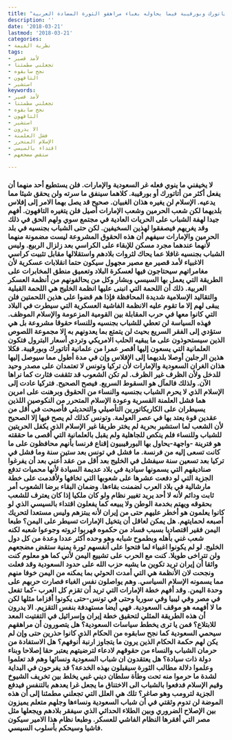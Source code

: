 ```yaml
---
title: "فشل أتاتورك وبورقيبة فيما يحاوله بغباء مراهقو الثورة المضادة العربية"
description: ''
date: '2018-03-21'
lastmod: '2018-03-21'
categories:
- نظرية القيمة
tags:
- لأمد قصير
- تجعلني مطمئنا
- نجح سابقوه
- التافهون
- استشير
keywords:
- لأمد قصير
- تجعلني مطمئنا
- نجح سابقوه
- التافهون
- استشير
- الا يدرون
- فشل العلمنة
- الإسلام المتحرر
- اقتداء بالسيسي
- ستقض مضجعهم

---
```

### لا يخيفني ما ينوي فعله غر السعودية والإمارات. فلن يستطيع أحد منهما أن يفعل أكثر من أتاتورك أو بورقيبة. كلاهما سينفق ما سرته ولن يحقق شيئا مما يدعيه. الإسلام لن يغيره هذان الغبيان. صحيح قد يصل بهما الامر إلى إفلاس بلديهما لكن شعب الحرمين وشعب الإمارات أصيل فلن يتغيره التافهون. أفهم جيدا لهفة الشباب على الحريات العادية في مجتمع سوي ولهم الحق في ذلك وقد يغريهم فيصفقوا لهذين السخيفين. لكن حتى الشباب بجنسيه في بلد الحرمين والإمارات سيفهم أن هذه الحقوق المشروعة ليست مضمونة منهما لأنهما عندهما مجرد مسكن للإبقاء على الكراسي بعد زلزال الربيع. وليس الشباب بجنسيه غافلا عما يحاك لثروات بلادهم واستقلالها مقابل تثبيت كراسي الاغبياء لأمد قصير مع مصير مجهول سيكون حتما انقلابات عسكرية لأن مغامراتهم سيحتاجون فيها لعسكرة البلاد وتعميق منطق المخابرات على الطريقة التي يعمل بها السيسي وبشار وكل من يحالفونهم من أنظمة العسكر العربية. ذلك أن اللحمة التي انبنى عليها انظمة الخليج هي اللحمة القبلية والتقاليد الإسلامية شديدة المحافظة فإذا هم قضوا على هذين اللحمتين فلن يبقى لهم إلا ما تقوم عليه الانظمة الفاشية العسكرية التي سيطرت في البلاد التي كانوا معها في حرب المقابلة بين القومية المزعومة والإسلام الموظف. فهذه السياسة لن تعطي للشباب بجنسيه وللنساء حقوقا مشروعة بل هي ستؤدي إلى الفقر السريع بحيث لن يتمتع بما يعدونهم به إلا مجموعة اللصوص الذين سيستحوذون على ما يبقيه الحلب الامريكي وتردي أسعار البترول فتكون العلمانية التي يسعون إليها أقصر عمرا من علمانية أتاتورك وبورقيبة. فكلا هذين الرجلين أوصلا بلديهما إلى الإفلاس وإن في مدة أطول مما سيوصل إليها هذان الغران السعودية والإمارات لأن تركيا وتونس لا تعتمدان على مصدر وحيد للدخل ولأن الظرف غير الظرف. لم تكن الشعوب قد تثقفت فثارت كما نراها الآن. ولذلك فالمآل هو السقوط السريع. فيصح الصحيح. فتركيا عادت إلى الإسلام الذي لا يحرم الشباب بجنسيه والنساء من الحقوق وبرهنت على امرين هما فشل العلمنة القسرية وعودة الإسلام المتحرر من النكوصين اللذين يسيطران على الكاريكاتورين التأصيلي والتحديثي فأصبحت في أقل من عقدين قوة يعتد بها في عصر العولمة. وتونس كذلك لم يصح فيها إلا الصحيح لأن الشعب لما استشير بحرية لم يختر طريقا غير الإسلام الذي يكفل الحريتين للشباب وللنساء فلم ينكص للجاهلية ولم يقبل بالعلمانية التي أقصى ما حققته هو فترينة -واجهة-يحاول بها البورقيبيون إقناع فرنسا بأنهم محافظون على ما كانت تسعى إليه من فرنسة. ما فشل في تونس بعد ستين سنة وما فشل في تركيا بعد تسعين سنة سيفشل في الخليج بعد أقل من عقد أعني بعد أن يفرغوا صناديقهم التي يسمونها سيادية في بلاد عديمة السيادة لأنها محميات تدفع الجزية التي لو دفعت عشرها على شعوبها التي تخافها ولأقدمت على خطة مارشالية في بلاد العرب لضمنت بقاءها. وضمان البقاء برضا الشعوب أمر ثابت ودائم لأنه لا أحد يريد تغيير نظام ولو كان ملكيا إذا كان يعترف للشعب بحقوقه ويهتم بخدمة الوطن ولا يبيعه كما يفعلون اقتداء بالسيسي الذي لو كانوا يعلمون هو أخطر عليهم حتى من إيران لأنه يبتزهم وليس مستعدا لتحريك أصبعه لحمايتهم. هل يمكن لعاقل أن يتخيل الإمارات تسيطر على اليمن؟ طبعا اليمن فقير اقتصاديا بسبب فساد من حكموه فهربوا ثروته وجوعوا شعبه لكنه شعب غني بأهله وبطموح شبابه وهو وحده أكثر عددا وعدة من كل دول الخليج. لو لم يكونوا اغبياء لما فتحوا على أنفسهم ثورة يمنية ستقض مضجعهم ولن تتراخى طويلا. كنت مع الحرب على تشييع اليمن لأني كما هو معلوم كنت واثقا أن إيران تريد تكوين ما يشبه حزب الله على حدود السعودية وقد فعلت ونجحت لان الأنظمة هي التي أمدت الحوثي بما يمكنه من اليمن خوفا منهم مما يسمونه الإسلام السياسي. وهم يواصلون نفس الغباء فصارت حربهم على وحدة اليمن. وقد أفهم خطة الإمارات التي تريد أن تقزم كل العرب -كما تفعل في مصر وفي ليبيا وفي سوريا وحتى في تونس-حتى يكونوا أقزاما مثلها لكن ما لا أفهمه هو موقف السعودية. فهي أيضا مستهدفة بنفس التقزيم. الا يدرون أن هذه الطريقة المثلي لتحقيق خطة إيران وإسرائيل في التفتيت المعد للابتلاع؟ فمن يا ترى يخطط سياسات السعودية؟ هل يتصورون أن مراهقهم سيحمي السعودية كما نجح سابقوه من الحكام الذي كانوا حذرين حتى وإن لم يكن لهم حكمة الحكام الذين يرون ما يتجاوز ارنبة أنوفهم؟ هل الاستفادة من حرمان الشباب والنساء من حقوقهم لادعاء لترضيتهم يعتبر حقا إصلاحا وبناء دولة ذات سيادة؟ هل يعتقدون ان شباب السعودية ونسائها وهم قد تعلموا وعلموا دلالة مطالب الثورة سيقبلون بهذه الخدعة؟ قد يفرحون في البداية لشدة ما حرموا منه تحت وطأة سلطان ديني غبي يخلط بين تخريف الشيوخ وقيم الإسلام فدفعوا بالشباب الى الاختناق ما يجعل غرا يعدهم بالتنفس فيدفع الجزية لترومب وهو صاغر؟ تلك هي العلل التي تجعلني مطمئنا إلى أن هذه الموضة لن تدوم وثقتي في أن شباب السعودية ونساءها وجلهم متعلم يميزون بين الإصلاح الضروري وبين الطلاء الحداثي الذي سيفقر بلادهم ويجعلها مثل مصر التي أفقرها النظام الفاشي للعسكر. وطبعا نظام هذا الامير سيكون فاشيا وسيحكم بأسلوب السيسي.

###